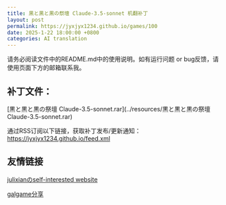 ```yaml
---
title: 黒と黒と黒の祭壇 Claude-3.5-sonnet 机翻补丁
layout: post
permalink: https://jyxjyx1234.github.io/games/100
date: 2025-1-22 18:00:00 +0800
categories: AI translation
---
```



请务必阅读文件中的README.md中的使用说明。如有运行问题 or bug反馈，请使用页面下方的邮箱联系我。

## 补丁文件：

[黒と黒と黒の祭壇 Claude-3.5-sonnet.rar](../resources/黒と黒と黒の祭壇 Claude-3.5-sonnet.rar)

 

通过RSS订阅以下链接，获取补丁发布/更新通知：https://jyxjyx1234.github.io/feed.xml

## 友情链接

[julixianのself-interested website](https://julixian-siw.worldsystem.top/) 

[galgame分享](https://t.me/galgpt)